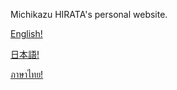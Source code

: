 Michikazu HIRATA's personal website.


[English!](https://ano2mous.github.io/en/index.html)

[日本語!](https://ano2mous.github.io/ja/index.html)

[ภาษาไทย!](https://ano2mous.github.io/th/index.html)
